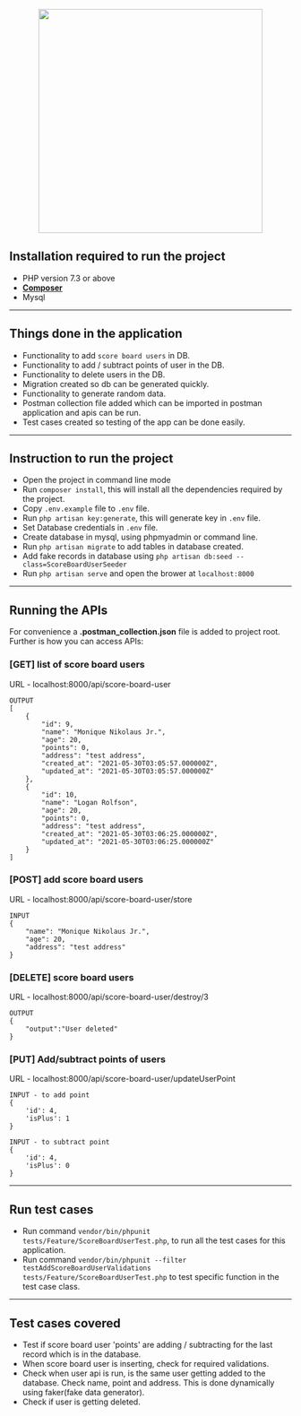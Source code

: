 <p align="center"><img src="https://raw.githubusercontent.com/laravel/art/master/logo-lockup/5%20SVG/2%20CMYK/1%20Full%20Color/laravel-logolockup-cmyk-red.svg" width="400"></p>

## Installation required to run the project
 - PHP version 7.3 or above
 - **[Composer](https://getcomposer.org/)**
 - Mysql

---
## Things done in the application
 - Functionality to add `score board users` in DB.
 - Functionality to add / subtract points of user in the DB.
 - Functionality to delete users in the DB.
 - Migration created so db can be generated quickly.
 - Functionality to generate random data.
 - Postman collection file added which can be imported in postman application and apis can be run.
 - Test cases created so testing of the app can be done easily.
---
## Instruction to run the project
 - Open the project in command line mode
 - Run `composer install`, this will install all the dependencies required by the project.
 - Copy `.env.example` file to `.env` file.
 - Run `php artisan key:generate`, this will generate key in `.env` file.
 - Set Database credentials in `.env` file.
 - Create database in mysql, using phpmyadmin or command line.
 - Run `php artisan migrate` to add tables in database created.
 - Add fake records in database using `php artisan db:seed --class=ScoreBoardUserSeeder`
 - Run `php artisan serve` and open the brower at `localhost:8000`

---

## Running the APIs
For convenience a **.postman_collection.json** file is added to project root.
Further is how you can access APIs:

### [GET] list of score board users
URL - localhost:8000/api/score-board-user
```
OUTPUT
[
    {
        "id": 9,
        "name": "Monique Nikolaus Jr.",
        "age": 20,
        "points": 0,
        "address": "test address",
        "created_at": "2021-05-30T03:05:57.000000Z",
        "updated_at": "2021-05-30T03:05:57.000000Z"
    },
    {
        "id": 10,
        "name": "Logan Rolfson",
        "age": 20,
        "points": 0,
        "address": "test address",
        "created_at": "2021-05-30T03:06:25.000000Z",
        "updated_at": "2021-05-30T03:06:25.000000Z"
    }
]
```

### [POST] add score board users
URL - localhost:8000/api/score-board-user/store
```
INPUT
{
    "name": "Monique Nikolaus Jr.",
    "age": 20,
    "address": "test address"
}
```

### [DELETE] score board users
URL - localhost:8000/api/score-board-user/destroy/3
```
OUTPUT
{
    "output":"User deleted"
}
```

### [PUT] Add/subtract points of users
URL - localhost:8000/api/score-board-user/updateUserPoint
```
INPUT - to add point
{
    'id': 4,
    'isPlus': 1
}

INPUT - to subtract point
{
    'id': 4,
    'isPlus': 0
}
```

---
## Run test cases
 - Run command `vendor/bin/phpunit tests/Feature/ScoreBoardUserTest.php`, to run all the test cases for this application.
 - Run command `vendor/bin/phpunit --filter testAddScoreBoardUserValidations tests/Feature/ScoreBoardUserTest.php` to test specific function in the test case class.

---
## Test cases covered
 - Test if score board user 'points' are adding / subtracting for the last record which is in the database.
 - When score board user is inserting, check for required validations.
 - Check when user api is run, is the same user getting added to the database. Check name, point and address. This is done dynamically using faker(fake data generator).
 - Check if user is getting deleted.